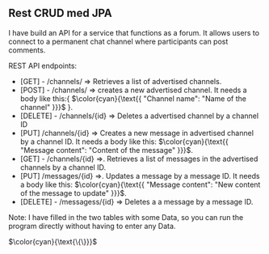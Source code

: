## Rest CRUD med JPA

 I have build an API for a service that functions as a forum. It allows users to connect to a permanent chat channel where participants can post comments.
 
REST API endpoints:
-  [GET]  - /channels/ => Retrieves a list of advertised channels.
-  [POST] - /channels/ => creates a new advertised channel. It needs a body like this:{ $\color{cyan}{\text{{ "Channel name": "Name of the channel" }}}$ }.
-  [DELETE] - /channels/{id} => Deletes a advertised channel by a channel ID
-  [PUT] /channels/{id} => Creates a new message in advertised channel by a channel ID. It needs a body like this: $\color{cyan}{\text{{ "Message content": "Content of the message" }}}$.
-  [GET] - /channels/{id} =>. Retrieves a list of messages in the advertised channels by a channel ID.
-  [PUT] /messages/{id} =>. Updates a message by a message ID. It needs a body like this: $\color{cyan}{\text{{ "Message content": "New content of the message to update" }}}$.
-  [DELETE] - /messagess/{id} => Deletes a a message by a message ID.

Note: I have filled in the two tables with some Data, so you can run the program directly without having to enter any Data.


 $\color{cyan}{\text{\{\}}}$
